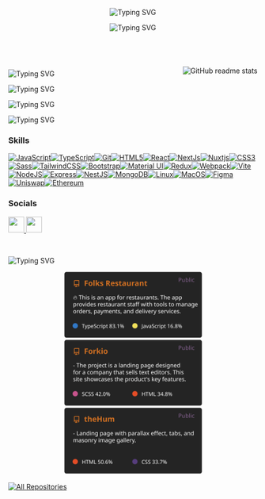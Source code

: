 <!-- Header -->
<p align="center">
<img src="https://readme-typing-svg.demolab.com?font=JetBrains+Mono&weight=500&size=25&duration=0.02&pause=300&color=C36418&center=true&vCenter=true&repeat=false&width=368&height=23&lines=Oleksandr+Lotko" alt="Typing SVG" />
</p>

<!-- SubTitle -->
<p align="center">
<img src="https://readme-typing-svg.demolab.com?font=JetBrains+Mono&size=22&duration=4000&pause=300&color=83628E&center=true&vCenter=true&width=390&height=30&lines=%3CSoftwareEngineer+%2F%3E;%3CProblemSolver+%2F%3E;%3CCreativeDeveloper+%2F%3E;%3CAlwaysLearningNewSings+%2F%3E" alt="Typing SVG" />
</p>

<br/>
<p >
<img style='padding-top: 25px' src="https://streak-stats.demolab.com?user=Banzay700&theme=darcula&border_radius=4&card_width=445)](https://git.io/streak-stats" alt="GitHub readme stats" align=right >
</p>

<br/>

<!-- About Me Section -->

<p align="left">
<img src="https://readme-typing-svg.demolab.com?font=JetBrains+Mono&weight=500&duration=0.02&pause=300&color=83628E&vCenter=true&repeat=false&width=368&height=20&lines=About+Me" alt="Typing SVG" />
</p>
<p align="left">
<img src="https://readme-typing-svg.demolab.com?font=JetBrains+Mono&weight=500&size=17&duration=0.02&pause=300&color=C36418&vCenter=true&repeat=false&width=368&height=20&lines=-+%E2%8C%A8+Favorite+editor%3A+WebStorm" alt="Typing SVG" />
</p>
<p align="left">
<img src="https://readme-typing-svg.demolab.com?font=JetBrains+Mono&weight=500&size=17&duration=0.02&pause=300&color=C36418&vCenter=true&repeat=false&width=368&height=20&lines=-+%F0%9F%96%A5+Favorite+language%3A+TypeScript" alt="Typing SVG" />
</p>
<p align="left">
<img src="https://readme-typing-svg.demolab.com?font=JetBrains+Mono&weight=500&size=17&duration=0.02&pause=300&color=C5671C&vCenter=true&repeat=false&width=368&height=19&lines=-+%E2%9A%A1++What+I'm+studying+now%3A+Next.js" alt="Typing SVG" />
</p>

### Skills

<p align="left">
<a href="https://developer.mozilla.org/en-US/docs/Web/JavaScript" target="_blank" rel="noreferrer"><img src="https://raw.githubusercontent.com/danielcranney/readme-generator/main/public/icons/skills/javascript-colored.svg" width="36" height="36" alt="JavaScript" /></a><a href="https://www.typescriptlang.org/" target="_blank" rel="noreferrer"><img src="https://raw.githubusercontent.com/danielcranney/readme-generator/main/public/icons/skills/typescript-colored.svg" width="36" height="36" alt="TypeScript" /></a><a href="https://git-scm.com/" target="_blank" rel="noreferrer"><img src="https://raw.githubusercontent.com/danielcranney/readme-generator/main/public/icons/skills/git-colored.svg" width="36" height="36" alt="Git" /></a><a href="https://developer.mozilla.org/en-US/docs/Glossary/HTML5" target="_blank" rel="noreferrer"><img src="https://raw.githubusercontent.com/danielcranney/readme-generator/main/public/icons/skills/html5-colored.svg" width="36" height="36" alt="HTML5" /></a><a href="https://reactjs.org/" target="_blank" rel="noreferrer"><img src="https://raw.githubusercontent.com/danielcranney/readme-generator/main/public/icons/skills/react-colored.svg" width="36" height="36" alt="React" /></a><a href="https://nextjs.org/docs" target="_blank" rel="noreferrer"><img src="https://raw.githubusercontent.com/danielcranney/readme-generator/main/public/icons/skills/nextjs-colored.svg" width="36" height="36" alt="NextJs" /></a><a href="https://nuxtjs.org/" target="_blank" rel="noreferrer"><img src="https://raw.githubusercontent.com/danielcranney/readme-generator/main/public/icons/skills/nuxtjs-colored.svg" width="36" height="36" alt="Nuxtjs" /></a><a href="https://www.w3.org/TR/CSS/#css" target="_blank" rel="noreferrer"><img src="https://raw.githubusercontent.com/danielcranney/readme-generator/main/public/icons/skills/css3-colored.svg" width="36" height="36" alt="CSS3" /></a><a href="https://sass-lang.com/" target="_blank" rel="noreferrer"><img src="https://raw.githubusercontent.com/danielcranney/readme-generator/main/public/icons/skills/sass-colored.svg" width="36" height="36" alt="Sass" /></a><a href="https://tailwindcss.com/" target="_blank" rel="noreferrer"><img src="https://raw.githubusercontent.com/danielcranney/readme-generator/main/public/icons/skills/tailwindcss-colored.svg" width="36" height="36" alt="TailwindCSS" /></a><a href="https://getbootstrap.com/" target="_blank" rel="noreferrer"><img src="https://raw.githubusercontent.com/danielcranney/readme-generator/main/public/icons/skills/bootstrap-colored.svg" width="36" height="36" alt="Bootstrap" /></a><a href="https://mui.com/" target="_blank" rel="noreferrer"><img src="https://raw.githubusercontent.com/danielcranney/readme-generator/main/public/icons/skills/materialui-colored.svg" width="36" height="36" alt="Material UI" /></a><a href="https://redux.js.org/" target="_blank" rel="noreferrer"><img src="https://raw.githubusercontent.com/danielcranney/readme-generator/main/public/icons/skills/redux-colored.svg" width="36" height="36" alt="Redux" /></a><a href="https://webpack.js.org/" target="_blank" rel="noreferrer"><img src="https://raw.githubusercontent.com/danielcranney/readme-generator/main/public/icons/skills/webpack-colored.svg" width="36" height="36" alt="Webpack" /></a><a href="https://vitejs.dev/" target="_blank" rel="noreferrer"><img src="https://raw.githubusercontent.com/danielcranney/readme-generator/main/public/icons/skills/vite-colored.svg" width="36" height="36" alt="Vite" /></a><a href="https://nodejs.org/en/" target="_blank" rel="noreferrer"><img src="https://raw.githubusercontent.com/danielcranney/readme-generator/main/public/icons/skills/nodejs-colored.svg" width="36" height="36" alt="NodeJS" /></a><a href="https://expressjs.com/" target="_blank" rel="noreferrer"><img src="https://raw.githubusercontent.com/danielcranney/readme-generator/main/public/icons/skills/express-colored.svg" width="36" height="36" alt="Express" /></a><a href="https://docs.nestjs.com/" target="_blank" rel="noreferrer"><img src="https://raw.githubusercontent.com/danielcranney/readme-generator/main/public/icons/skills/nestjs-colored.svg" width="36" height="36" alt="NestJS" /></a><a href="https://www.mongodb.com/" target="_blank" rel="noreferrer"><img src="https://raw.githubusercontent.com/danielcranney/readme-generator/main/public/icons/skills/mongodb-colored.svg" width="36" height="36" alt="MongoDB" /></a><a href="https://www.linux.org" target="_blank" rel="noreferrer"><img src="https://raw.githubusercontent.com/danielcranney/readme-generator/main/public/icons/skills/linux-colored.svg" width="36" height="36" alt="Linux" /></a><a href="https://apple.com" target="_blank" rel="noreferrer"><img src="https://raw.githubusercontent.com/danielcranney/readme-generator/main/public/icons/skills/macos-colored.svg" width="36" height="36" alt="MacOS" /></a><a href="https://www.figma.com/" target="_blank" rel="noreferrer"><img src="https://raw.githubusercontent.com/danielcranney/readme-generator/main/public/icons/skills/figma-colored.svg" width="36" height="36" alt="Figma" /></a><a href="https://uniswap.org/" target="_blank" rel="noreferrer"><img src="https://raw.githubusercontent.com/danielcranney/readme-generator/main/public/icons/skills/uniswap-colored.svg" width="36" height="36" alt="Uniswap" /></a><a href="https://ethereum.org/en/" target="_blank" rel="noreferrer"><img src="https://raw.githubusercontent.com/danielcranney/readme-generator/main/public/icons/skills/ethereum-colored.svg" width="36" height="36" alt="Ethereum" /></a>
</p>

### Socials

<p align="left"> <a href="https://www.github.com/Banzay700" target="_blank" rel="noreferrer"> <picture> <source media="(prefers-color-scheme: dark)" srcset="https://raw.githubusercontent.com/danielcranney/readme-generator/main/public/icons/socials/github-dark.svg" /> <source media="(prefers-color-scheme: light)" srcset="https://raw.githubusercontent.com/danielcranney/readme-generator/main/public/icons/socials/github.svg" /> <img src="https://raw.githubusercontent.com/danielcranney/readme-generator/main/public/icons/socials/github.svg" width="32" height="32" /> </picture> </a> <a href="https://www.linkedin.com/in/oleksandr-lotko-a5551b272" target="_blank" rel="noreferrer"> <picture> <source media="(prefers-color-scheme: dark)" srcset="https://raw.githubusercontent.com/danielcranney/readme-generator/main/public/icons/socials/linkedin-dark.svg" /> <source media="(prefers-color-scheme: light)" srcset="https://raw.githubusercontent.com/danielcranney/readme-generator/main/public/icons/socials/linkedin.svg" /> <img src="https://raw.githubusercontent.com/danielcranney/readme-generator/main/public/icons/socials/linkedin.svg" width="32" height="32" /> </picture> </a></p>

[//]: # 'Top Projects Section'

<br/>
<p align="left">
<img src="https://readme-typing-svg.demolab.com?font=JetBrains+Mono&weight=500&duration=0.02&pause=300&color=83628E&vCenter=true&repeat=false&width=368&height=20&lines=Pinned+Projects" alt="Typing SVG" />
</p>

  <p align="center">
    <a href="https://github.com/Banzay700/project-lost"><img width="279" src="./src/project-cards/01.svg"></a>
    <a href="https://github.com/Banzay700/forkio-landing"><img width="279" src="./src/project-cards/02.svg"></a>
    <a href="https://github.com/Banzay700/theHam-landing"><img width="279" src="./src/project-cards/03.svg"></a>
  </p>

<a href="https://github.com/Banzay700?tab=repositories"><img alt="All Repositories" title="All Repositories" src="https://custom-icon-badges.demolab.com/badge/-Click%20Here%20For%20All%20My%20Repos-1F222E?style=for-the-badge&logoColor=white&logo=repo"/></a>



